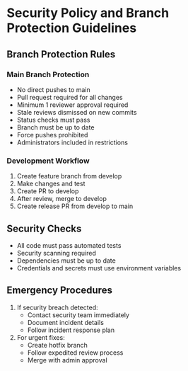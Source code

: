 # Security Policy and Branch Protection Guidelines

## Branch Protection Rules

### Main Branch Protection
- No direct pushes to main
- Pull request required for all changes
- Minimum 1 reviewer approval required
- Stale reviews dismissed on new commits
- Status checks must pass
- Branch must be up to date
- Force pushes prohibited
- Administrators included in restrictions

### Development Workflow
1. Create feature branch from develop
2. Make changes and test
3. Create PR to develop
4. After review, merge to develop
5. Create release PR from develop to main

## Security Checks
- All code must pass automated tests
- Security scanning required
- Dependencies must be up to date
- Credentials and secrets must use environment variables

## Emergency Procedures
1. If security breach detected:
   - Contact security team immediately
   - Document incident details
   - Follow incident response plan
2. For urgent fixes:
   - Create hotfix branch
   - Follow expedited review process
   - Merge with admin approval